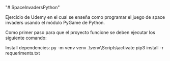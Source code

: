 "# SpaceInvadersPython" 

Ejercicio de Udemy en el cual se enseña como programar el juego de space invaders usando el módulo PyGame de Python. 

Como primer paso para que el proyecto funcione se deben ejecutar los siguiente comando:

Install dependencies:
py -m venv venv
    .\venv\Scripts\activate
    pip3 install -r requeriments.txt